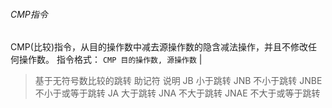 ###### CMP指令

CMP(比较)指令，从目的操作数中减去源操作数的隐含减法操作，并且不修改任何操作数。
指令格式：
```CMP 目的操作数, 源操作数```
|
>基于无符号数比较的跳转
>助记符	说明
>JB	小于跳转
>JNB	不小于跳转
>JNBE	不小于或等于跳转
>JA	大于跳转
>JNA	不大于跳转
>JNAE	不大于或等于跳转
